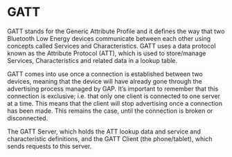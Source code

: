 # GATT

GATT stands for the Generic Attribute Profile and it defines the way that two Bluetooth Low Energy devices communicate between each other using concepts called Services and Characteristics. GATT uses a data protocol known as the Attribute Protocol \(ATT\), which is used to store/manage Services, Characteristics and related data in a lookup table.

GATT comes into use once a connection is established between two devices, meaning that the device will have already gone through the advertising process managed by GAP. It’s important to remember that this connection is exclusive; i.e. that only one client is connected to one server at a time. This means that the client will stop advertising once a connection has been made. This remains the case, until the connection is broken or disconnected.

The GATT Server, which holds the ATT lookup data and service and characteristic definitions, and the GATT Client \(the phone/tablet\), which sends requests to this server.

